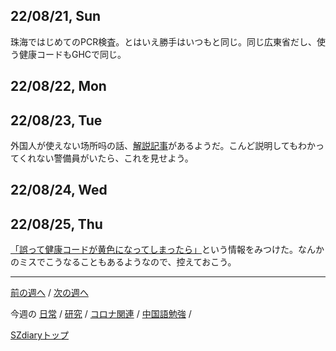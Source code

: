 ## 22/08/21, Sun

珠海ではじめてのPCR検査。とはいえ勝手はいつもと同じ。同じ広東省だし、使う健康コードもGHCで同じ。


## 22/08/22, Mon


## 22/08/23, Tue

外国人が使えない场所吗の話、[解説記事](https://mp.weixin.qq.com/s/94AjIUGK3lHUXYNXQrwJLg)があるようだ。こんど説明してもわかってくれない警備員がいたら、これを見せよう。


## 22/08/24, Wed


## 22/08/25, Thu

[「誤って健康コードが黄色になってしまったら」](https://mp.weixin.qq.com/s/osWaoglKrJVI0wFSjm05IA)という情報をみつけた。なんかのミスでこうなることもあるようなので、控えておこう。


***

[前の週へ](2207-2.md) /
[次の週へ](2208-4.md)

今週の
[日常](../diary/2208-3.md) /
[研究](../research/2208-3.md) /
[コロナ関連](../covid19/2208-3.md) / 
[中国語勉強](../chinese/2208-3.md) / 

[SZdiaryトップ](../../README.md)
